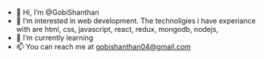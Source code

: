 - 👋 Hi, I’m @GobiShanthan
- 👀 I’m interested in web development. The technoligies i have experiance with are html, css, javascript, react, redux, mongodb, nodejs,
- 🌱 I’m currently learning 
- 📫 You can reach me at gobishanthan04@gmail.com
